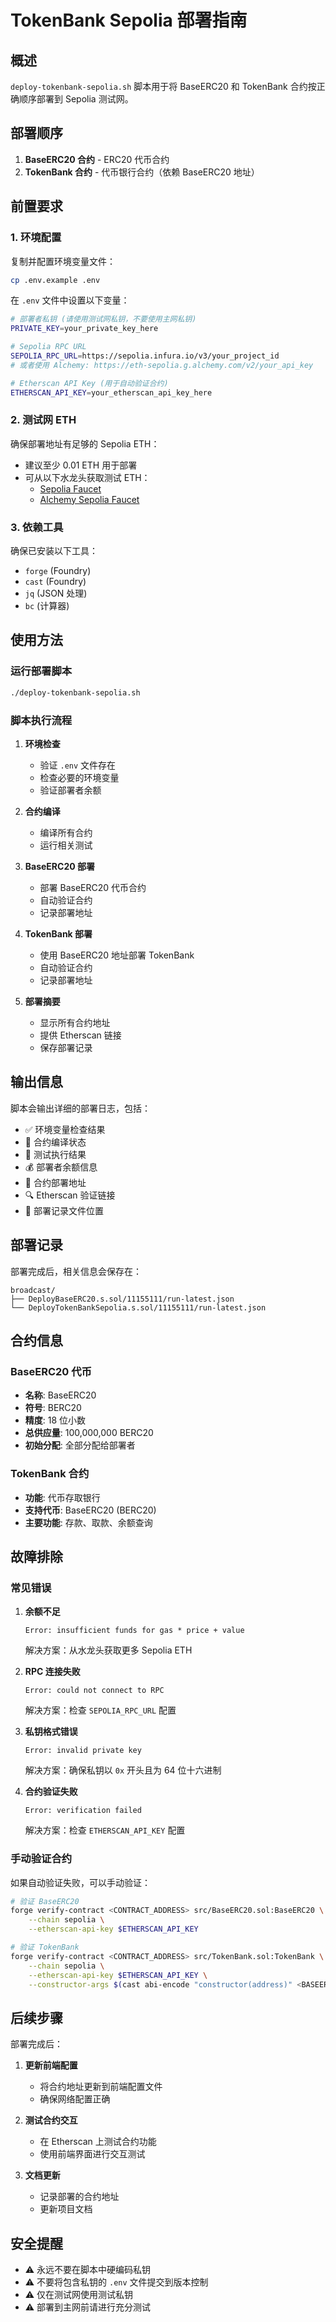 # TokenBank Sepolia 部署指南

## 概述

`deploy-tokenbank-sepolia.sh` 脚本用于将 BaseERC20 和 TokenBank 合约按正确顺序部署到 Sepolia 测试网。

## 部署顺序

1. **BaseERC20 合约** - ERC20 代币合约
2. **TokenBank 合约** - 代币银行合约（依赖 BaseERC20 地址）

## 前置要求

### 1. 环境配置

复制并配置环境变量文件：

```bash
cp .env.example .env
```

在 `.env` 文件中设置以下变量：

```bash
# 部署者私钥 (请使用测试网私钥，不要使用主网私钥)
PRIVATE_KEY=your_private_key_here

# Sepolia RPC URL
SEPOLIA_RPC_URL=https://sepolia.infura.io/v3/your_project_id
# 或者使用 Alchemy: https://eth-sepolia.g.alchemy.com/v2/your_api_key

# Etherscan API Key (用于自动验证合约)
ETHERSCAN_API_KEY=your_etherscan_api_key_here
```

### 2. 测试网 ETH

确保部署地址有足够的 Sepolia ETH：
- 建议至少 0.01 ETH 用于部署
- 可从以下水龙头获取测试 ETH：
  - [Sepolia Faucet](https://sepoliafaucet.com/)
  - [Alchemy Sepolia Faucet](https://sepoliafaucet.com/)

### 3. 依赖工具

确保已安装以下工具：
- `forge` (Foundry)
- `cast` (Foundry)
- `jq` (JSON 处理)
- `bc` (计算器)

## 使用方法

### 运行部署脚本

```bash
./deploy-tokenbank-sepolia.sh
```

### 脚本执行流程

1. **环境检查**
   - 验证 `.env` 文件存在
   - 检查必要的环境变量
   - 验证部署者余额

2. **合约编译**
   - 编译所有合约
   - 运行相关测试

3. **BaseERC20 部署**
   - 部署 BaseERC20 代币合约
   - 自动验证合约
   - 记录部署地址

4. **TokenBank 部署**
   - 使用 BaseERC20 地址部署 TokenBank
   - 自动验证合约
   - 记录部署地址

5. **部署摘要**
   - 显示所有合约地址
   - 提供 Etherscan 链接
   - 保存部署记录

## 输出信息

脚本会输出详细的部署日志，包括：

- ✅ 环境变量检查结果
- 🔨 合约编译状态
- 🧪 测试执行结果
- 💰 部署者余额信息
- 📍 合约部署地址
- 🔍 Etherscan 验证链接
- 📁 部署记录文件位置

## 部署记录

部署完成后，相关信息会保存在：

```
broadcast/
├── DeployBaseERC20.s.sol/11155111/run-latest.json
└── DeployTokenBankSepolia.s.sol/11155111/run-latest.json
```

## 合约信息

### BaseERC20 代币
- **名称**: BaseERC20
- **符号**: BERC20
- **精度**: 18 位小数
- **总供应量**: 100,000,000 BERC20
- **初始分配**: 全部分配给部署者

### TokenBank 合约
- **功能**: 代币存取银行
- **支持代币**: BaseERC20 (BERC20)
- **主要功能**: 存款、取款、余额查询

## 故障排除

### 常见错误

1. **余额不足**
   ```
   Error: insufficient funds for gas * price + value
   ```
   解决方案：从水龙头获取更多 Sepolia ETH

2. **RPC 连接失败**
   ```
   Error: could not connect to RPC
   ```
   解决方案：检查 `SEPOLIA_RPC_URL` 配置

3. **私钥格式错误**
   ```
   Error: invalid private key
   ```
   解决方案：确保私钥以 `0x` 开头且为 64 位十六进制

4. **合约验证失败**
   ```
   Error: verification failed
   ```
   解决方案：检查 `ETHERSCAN_API_KEY` 配置

### 手动验证合约

如果自动验证失败，可以手动验证：

```bash
# 验证 BaseERC20
forge verify-contract <CONTRACT_ADDRESS> src/BaseERC20.sol:BaseERC20 \
    --chain sepolia \
    --etherscan-api-key $ETHERSCAN_API_KEY

# 验证 TokenBank
forge verify-contract <CONTRACT_ADDRESS> src/TokenBank.sol:TokenBank \
    --chain sepolia \
    --etherscan-api-key $ETHERSCAN_API_KEY \
    --constructor-args $(cast abi-encode "constructor(address)" <BASEERC20_ADDRESS>)
```

## 后续步骤

部署完成后：

1. **更新前端配置**
   - 将合约地址更新到前端配置文件
   - 确保网络配置正确

2. **测试合约交互**
   - 在 Etherscan 上测试合约功能
   - 使用前端界面进行交互测试

3. **文档更新**
   - 记录部署的合约地址
   - 更新项目文档

## 安全提醒

- ⚠️ 永远不要在脚本中硬编码私钥
- ⚠️ 不要将包含私钥的 `.env` 文件提交到版本控制
- ⚠️ 仅在测试网使用测试私钥
- ⚠️ 部署到主网前请进行充分测试